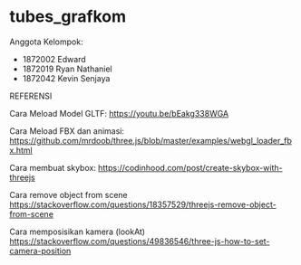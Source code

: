 # tubes_grafkom

Anggota Kelompok:
- 1872002 Edward
- 1872019 Ryan Nathaniel
- 1872042 Kevin Senjaya


REFERENSI

Cara Meload Model GLTF:
https://youtu.be/bEakg338WGA

Cara Meload FBX dan animasi:
https://github.com/mrdoob/three.js/blob/master/examples/webgl_loader_fbx.html

Cara membuat skybox:
https://codinhood.com/post/create-skybox-with-threejs

Cara remove object from scene
https://stackoverflow.com/questions/18357529/threejs-remove-object-from-scene

Cara memposisikan kamera (lookAt)
https://stackoverflow.com/questions/49836546/three-js-how-to-set-camera-position
